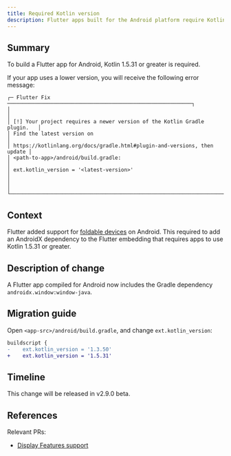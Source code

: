 ```yaml
---
title: Required Kotlin version 
description: Flutter apps built for the Android platform require Kotlin 1.5.31 or greater.
---
```


## Summary

To build a Flutter app for Android, Kotlin 1.5.31 or greater is required.

If your app uses a lower version, you will receive the following error message:

```
┌─ Flutter Fix ────────────────────────────────────────────────────────────┐
│                                                                          │
│ [!] Your project requires a newer version of the Kotlin Gradle plugin.   │
│ Find the latest version on                                               │
│ https://kotlinlang.org/docs/gradle.html#plugin-and-versions, then update │
│ <path-to-app>/android/build.gradle:                                      │
│ ext.kotlin_version = '<latest-version>'                                  │
│                                                                          │
└──────────────────────────────────────────────────────────────────────────┘
```

## Context

Flutter added support for [foldable devices][1] on Android.
This required to add an AndroidX dependency to the Flutter embedding that
requires apps to use Kotlin 1.5.31 or greater.

## Description of change

A Flutter app compiled for Android now includes the Gradle dependency 
`androidx.window:window-java`.

## Migration guide

Open `<app-src>/android/build.gradle`, and change `ext.kotlin_version`:

```diff
buildscript {
-    ext.kotlin_version = '1.3.50'
+    ext.kotlin_version = '1.5.31'
```

## Timeline

This change will be released in v2.9.0 beta.

## References

Relevant PRs:

* [Display Features support][]


[Display Features support]: https://github.com/flutter/engine/pull/29585

[1]: https://developer.android.com/guide/topics/large-screens/learn-about-foldables
